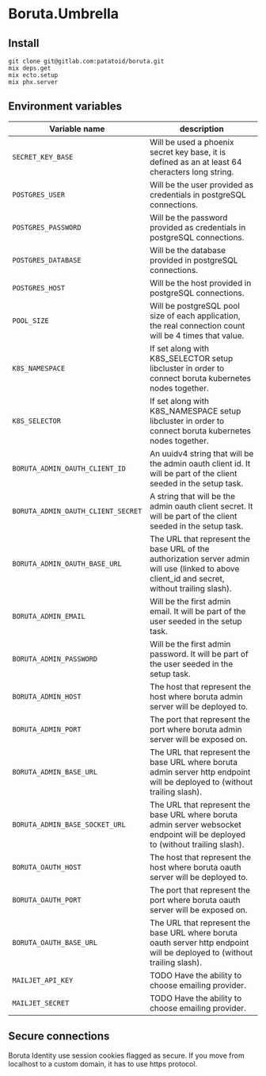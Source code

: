 # Boruta.Umbrella

## Install
```
git clone git@gitlab.com:patatoid/boruta.git
mix deps.get
mix ecto.setup
mix phx.server
```

## Environment variables

| Variable name                      | description         |
| ---------------------------------- | ------------------- |
| `SECRET_KEY_BASE`                  | Will be used a phoenix secret key base, it is defined as an at least 64 cheracters long string. |
| `POSTGRES_USER`                    | Will be the user provided as credentials in postgreSQL connections. |
| `POSTGRES_PASSWORD`                | Will be the password provided as credentials in postgreSQL connections. |
| `POSTGRES_DATABASE`                | Will be the database provided in postgreSQL connections. |
| `POSTGRES_HOST`                    | Will be the host provided in postgreSQL connections. |
| `POOL_SIZE`                        | Will be postgreSQL pool size of each application, the real connection count will be 4 times that value. |
| `K8S_NAMESPACE`                    | If set along with K8S_SELECTOR setup libcluster in order to connect boruta kubernetes nodes together. |
| `K8S_SELECTOR`                     | If set along with K8S_NAMESPACE setup libcluster in order to connect boruta kubernetes nodes together. |
| `BORUTA_ADMIN_OAUTH_CLIENT_ID`     | An uuidv4 string that will be the admin oauth client id. It will be part of the client seeded in the setup task. |
| `BORUTA_ADMIN_OAUTH_CLIENT_SECRET` | A string that will be the admin oauth client secret. It will be part of the client seeded in the setup task. |
| `BORUTA_ADMIN_OAUTH_BASE_URL`      | The URL that represent the base URL of the authorization server admin will use (linked to above client_id and secret, without trailing slash). |
| `BORUTA_ADMIN_EMAIL`               | Will be the first admin email. It will be part of the user seeded in the setup task. |
| `BORUTA_ADMIN_PASSWORD`            | Will be the first admin password. It will be part of the user seeded in the setup task. |
| `BORUTA_ADMIN_HOST`                | The host that represent the host where boruta admin server will be deployed to. |
| `BORUTA_ADMIN_PORT`                | The port that represent the port where boruta admin server will be exposed on. |
| `BORUTA_ADMIN_BASE_URL`            | The URL that represent the base URL where boruta admin server http endpoint will be deployed to (without trailing slash). |
| `BORUTA_ADMIN_BASE_SOCKET_URL`     | The URL that represent the base URL where boruta admin server websocket endpoint will be deployed to (without trailing slash). |
| `BORUTA_OAUTH_HOST`                | The host that represent the host where boruta oauth server will be deployed to. |
| `BORUTA_OAUTH_PORT`                | The port that represent the port where boruta oauth server will be exposed on. |
| `BORUTA_OAUTH_BASE_URL`            | The URL that represent the base URL where boruta oauth server http endpoint will be deployed to (without trailing slash). |
| `MAILJET_API_KEY`                  | TODO Have the ability to choose emailing provider. |
| `MAILJET_SECRET`                   | TODO Have the ability to choose emailing provider. |

## Secure connections
Boruta Identity use session cookies flagged as secure. If you move from localhost to a custom domain, it has to use https protocol.
